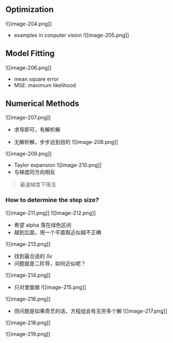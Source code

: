 
## Optimization
![[image-204.png]]

* examples in conputer vision
![[image-205.png]]

## Model Fitting
![[image-206.png]]

* mean square error
* MSE: maximum likelihood


## Numerical Methods
![[image-207.png]]
* 求导即可，有解析解

* 无解析解，步步达到目的
![[image-208.png]]

![[image-209.png]]

* Taylor expansion
![[image-210.png]]
* 与梯度同方向相反
> 最速梯度下降法

### How to determine the step size?
![[image-211.png]]
![[image-212.png]]
* 希望 alpha 落在绿色区间
* 越到后面，用一个平面取近似越不正确

![[image-213.png]]
* 找到最合适的 $\delta x$
* 问题就是二阶导，如何近似呢？

![[image-214.png]]

* 只对里面做
![[image-215.png]]

![[image-216.png]]

* 但问题是如果奇艺的话，方程组会有无穷多个解
![[image-217.png]]

![[image-218.png]]

![[image-219.png]]

